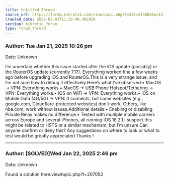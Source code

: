 ```yaml
---
title: Untitled Thread
source_url: https://forum.mikrotik.com/viewtopic.php?f=2&t=214082&p=1120860&amp;sid=3b77a3334c914448dbbc02bfdff4c3aa#p1120860
crawled_date: 2025-02-03T11:32:40.482918
section: mikrotik_forum
type: forum_thread
---
```


### Author: Tue Jan 21, 2025 10:26 pm
Date: Unknown

I’m uncertain whether this issue started after the iOS update (possibly) or the RouterOS update (currently 7.17). Everything worked fine a few weeks ago before upgrading iOS and RouterOS.This is a very strange issue, and I’m not sure how to debug it effectively.Here’s what I’ve observed:•	MacOS -> VPN: Everything works.•	MacOS -> USB Phone Hotspot/Tethering -> VPN: Everything works.•	iOS on WiFi -> VPN: Everything works.•	iOS on Mobile Data (4G/5G) -> VPN: It connects, but some websites (e.g., google.com, Cloudflare-protected websites) don’t work. Others, like nba.com, work without issues.Additional details:•	Enabling or disabling Private Relay makes no difference.•	Tested with multiple mobile carriers across Europe and several iPhones, all running iOS 18.2.1.I suspect this might be related to HSTS or a similar mechanism, but I’m unsure.Can anyone confirm or deny this? Any suggestions on where to look or what to test would be greatly appreciated.Thanks !


---
### Author: [SOLVED]Wed Jan 22, 2025 2:46 pm
Date: Unknown

Found a solution here:viewtopic.php?t=207052

